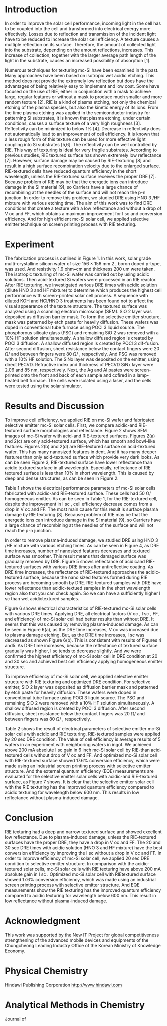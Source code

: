 # Introduction

In order to improve the solar cell performance, incoming light in the cell has to be coupled into the cell and transformed into electrical energy more effectively. Losses due to reflection and transmission of the incident light have to be reduced to increase the solar cell efficiency. A texture causes a multiple reflection on its surface. Therefore, the amount of collected light into the substrate, depending on the amount reflections, increases. This increase of collection, together with the larger average path length of the light in the substrate, causes an increased possibility of absorption [1].

Numerous techniques for texturing mc-Si have been examined in the past. Many approaches have been based on isotropic wet acidic etching. This method does not provide the extremely low reflection but does have the advantages of being relatively easy to implement and low cost. Some have focused on the use of RIE, either in conjunction with a mask to achieve large, regular features or without a mask to produce much smaller and more random texture [2]. RIE is a kind of plasma etching, not only the chemical etching of the plasma species, but also the kinetic energy of its ions. From the time plasma etching was applied in the semiconductor industry for patterning Si substrates, it is known that plasma etching, under certain conditions, causes a surface texture of a very high roughness [3]. Reflectivity can be minimized to below 1% [4]. Decrease in reflectivity does not automatically lead to an improvement of cell efficiency. It is known that a less rough form of this texture can be used for more effective light coupling into Si substrates [5,6]. The reflectivity can be well controlled by RIE. This way of texturing is ideal for very fragile substrates. According to previous studies, RIE textured surface has shown extremely low reflectance [7]. However, surface damage may be caused by RIE-texturing [8] and result in a high surface recombination velocity due to the enlarged surface. RIE-textured cells have reduced quantum efficiency in the short wavelength, unless the RIE-textured surface receives the proper DRE [7]. Because problem of RIE may be that the energetic ions can introduce damage in the Si material [9], so Carriers have a large chance of recombining at the needles of the surface and will not reach the p-n junction. In order to remove this problem, we studied DRE using HNO 3 /HF mixture with various etching time. The aim of this work was to find DRE conditions that create a texture with a low reflectance and without a drop of V oc and FF, which obtains a maximum improvement for I sc and conversion efficiency. And for high efficient mc-Si solar cell, we applied selective emitter technique on screen printing process with RIE texturing.

# Experiment

The fabrication process is outlined in Figure 1. In this work, solar grade multi-crystalline silicon wafer of size 156 × 156 mm 2 , boron doped p-type, was used. And resistivity 1.9 ohm•cm and thickness 200 um were taken. The isotropic texturing of mc-Si wafer was carried out by using acidic solutions. Then acid-textured Si wafers were processed in an RIE reactor. After RIE texturing, we investigated various DRE times with acidic solution (dilute HNO 3 and HF mixture) to determine which produces the highest cell performance with screen-printed solar cell process. A sequence with diluted KOH and HCl/HNO 3 treatments has been found not to affect the visual appearance of the texture structure. The textured surface was analyzed using a scanning electron microscope (SEM). SiO 2 layer was deposited as diffusion barrier mask. To form the selective emitter structure, mask was patterned by etch paste for heavily diffusion. These wafers was doped in conventional tube furnace using POCl 3 liquid source. The phosphorous silicate glass (PSG) and remaining SiO 2 was removed with a 10% HF solution simultaneously. A shallow diffused region is created by POCl 3 diffusion. A shallow diffused region is created by POCl 3 dif-fusion. After second diffusion, sheet resistance below the contact fingers were 20 Ω/ and between fingers were 80 Ω/ , respectively. And PSG was removed with a 10% HF solution. The SiNx layer was deposited on the emitter, using direct PECVD. Refractive index and thickness of PECVD SiNx layer were 2.06 and 85 nm, respectively. Next, the Ag and Al pastes were screen-printed onto the front and back of each sample and cofired in a lamp-heated belt furnace. The cells were isolated using a laser, and the cells were tested using the solar simulator.

# Results and Discussion

To improve cell efficiency, we applied RIE on mc-Si wafer and fabricated selective emitter mc-Si solar cells. First, we compare acidic-and RIE-textured surface morphologies and reflectance. Figure 2 shows SEM images of mc-Si wafer with acid-and RIE-textured surfaces. Figures 2(a) and 2(c) are only acid-textured surface, which has smooth and bowl-like features. Figures 2(b) and 2(d) are RIE-textured surface on acid-textured wafer. This has many nanosized features in dent. And it has many deeper features than only acid-textured surface which provide very dark looks. As can be seen Figure 3, RIE-textured surface have lower reflectance than acidic textured surface in all wavelength. Especially, reflectance of RIE textured surface is less than 10% in short wavelength. This is caused by deep and dense structures, as can be seen in Figure 2.

Table 1 shows the electrical performance parameters of mc-Si solar cells fabricated with acidic-and RIE-textured surface. These cells had 50 Ω/ homogeneous emitter. As can be seen in Table 1, for the RIE-textured cell, despite the improvement in I sc , cell efficiency decrease comes from a  drop in V oc and FF. The most main cause for this result is surface plasma damage by RIE texturing [8]. Because problem of RIE may be that the energetic ions can introduce damage in the Si material [9], so Carriers have a large chance of recombining at the needles of the surface and will not reach the p-n junction.

In order to remove plasma-induced damage, we studied DRE using HNO 3 /HF mixture with various etching times. As can be seen in Figure 4, as DRE time increases, number of nanosized features decreases and textured surface was smoother. This result means that damaged surface was gradually removed by DRE. Figure 5 shows reflectance of acidicand RIE-textured surfaces with various DRE times after antireflective coating. As DRE time increases, the reflectance  of RIE-textured approaches the acidic-textured surface, because the nano sized features formed during RIE process are becoming smooth by DRE. RIE-textured samples with DRE have lower reflectance than acidic-textued samples in the short wavelength region also that you can check again. So we can have a sufficiently higher I sc than wet acidictextured samples.

Figure 6 shows electrical characteristics of RIE-textured mc-Si solar cells with various DRE times. Applying DRE, all electrical factors (V oc , I sc , FF, and efficiency) of mc-Si solar cell had better results than without DRE. It seems that this was caused by removing plasma-induced damage. As can be seen in Figure 6(a), as the DRE time increases, V oc was increased due to plasma damage etching. But, as the DRE time increases, I sc was decreased as shown Figure 6(b). This is consistent with results of Figures 4 and5. As DRE time increases, because the reflectance of textured surface gradually was higher, I sc tends to decrease slightly. And we were confirmed the highest efficiency of mc-Si solar cell in DRE condition at 20 and 30 sec and achieved best cell efficiency applying homogeneous emitter structure.

To improve efficiency of mc-Si solar cell, we applied selective emitter structure with RIE texturing and optimized DRE condition. For selective emitter, SiO 2 layer was deposited as diffusion barrier mask and patterned by etch paste for heavily diffusion. These wafers were doped in conventional tube furnace using POCl 3 liquid source. The PSG and remaining SiO 2 were removed with a 10% HF solution simultaneously. A shallow diffused region is created by POCl 3 diffusion. After second diffusion, sheet resistance below the contact fingers was 20 Ω/ and between fingers was 80 Ω/ , respectively.

Table 2 shows the result of electrical parameters of selective emitter mc-Si solar cells with acidic and RIE texturing. RIE-textured samples were applied by 20 sec DRE condition. The value of cell efficiency is average results of 5 wafers in an experiment with neighboring wafers in ingot. We achieved above 200 mA absolute I sc gain in 6 inch mc-Si solar   cell by RIE-than acid-textured cells without drop of V oc and FF. And optimized mc-Si solar cell with RIE-textured surface showed 17.6% conversion efficiency, which were made using an industrial screen printing process with selective emitter structure. And the external quantum efficiency (EQE) measurements are evaluated for the selective emitter solar cells with acidic-and RIE-textured surface, as Figure 7 shows. It is clear that the selective emitter solar cell with the RIE texturing has the improved quantum efficiency compared to acidic texturing for wavelength below 600 nm. This results in low reflectance without plasma-induced damage.

# Conclusion

RIE texturing had a deep and narrow textured surface and showed excellent low reflectance. Due to plasma-induced damage, unless the RIE-textured surfaces have the proper DRE, they have a drop in V oc and FF. The 20 and 30 sec DRE times with acidic solution (HNO 3 and HF mixture) have the best conversion efficiency by improving the I sc without a drop in V oc and FF. In order to improve efficiency of mc-Si solar cell, we applied 20 sec DRE condition to selective emitter structure. In comparison with the acidic-textured solar cells, mc-Si solar cells with RIE texturing have above 200 mA absolute gain in I sc . Optimized mc-Si solar cell with RIEtextured surface showed 17.6% conversion efficiency, which was made using an industrial screen printing process with selective emitter structure. And EQE measurements show the RIE texturing has the improved quantum efficiency compared to acidic texturing for wavelength below 600 nm. This result in low reflectance without plasma-induced damage.

# Acknowledgment

This work was supported by the New IT Project for global competitiveness strengthening of the advanced mobile devices and equipments of the Chungcheong Leading Industry Office of the Korean Ministry of Knowledge Economy.

# Physical Chemistry

Hindawi Publishing Corporation http://www.hindawi.com

# Analytical Methods in Chemistry

Journal of 

